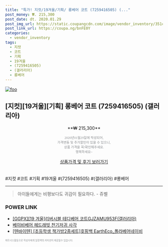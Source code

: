 ```yaml
--- 
title: "특가! 지컷/19겨울/기획/ 롱베어 코트 (7259416505) (..." 
post_money: ₩. 215,300 
post_date: dt. 2020.01.29 
post_img_url: https://static.coupangcdn.com/image/vendor_inventory/351c/a0903e76de1bf6588e67e631c1cb8fafe3a1cca622f70ae359e19906a230.JPG 
post_link_url: https://coupa.ng/bnFE0Y 
categories: 
  - vendor_inventory 
tags: 
  - 지컷 
  - 코트 
  - 기획 
  - 19겨울 
  - (7259416505) 
  - (갤러리아) 
  - 롱베어 
--- 
```

[![foo](https://static.coupangcdn.com/image/vendor_inventory/351c/a0903e76de1bf6588e67e631c1cb8fafe3a1cca622f70ae359e19906a230.JPG)](https://coupa.ng/bnFE0Y) 

## [지컷][19겨울][기획] 롱베어 코트 (7259416505) (갤러리아) 
<p style="text-align: center;">**₩ 215,300**</p> 
<p style="text-align: center;"><span style="color: #898c8f; font-family: Georgia,Times,serif; font-size: 0.75em;">2020년01월29일에 작성되어, <br>가격변동 및 추가할인이 있을 수 있으니,<br> 상품 가격을 꼭!확인해주세요.<br>행복하세요~</span> 
</p>	 
<div markdown="0" style="text-align: center;"><a href="https://coupa.ng/bnFE0Y" class="btn btn--success">상품가격 및 후기 보러가기</a></div> 
<br><br> 
  #지컷 #코트 #기획 #19겨울 #(7259416505) #(갤러리아) #롱베어 
<hr> 

> 아이들에게는 비평보다도 귀감이 필요하다. - 쥬벨 


### POWER LINK

* <a href="https://blog.naver.com/fasyy4321/221789424736" target="_blank">[GGPX][19 겨울]리버시블 테디베어 코트GJZAMU953F(갤러리아)</a>
* <a href="https://blog.naver.com/fasyy4321/221785135144" target="_blank">베이비베어 헤드래빗 천기저귀 사각</a>
* <a href="https://blog.naver.com/fasyy4321/221787686055" target="_blank">[텐바이텐] [초등학생 책가방2종세트]호핑백 EarthEco_폴라베어네이비</a>

<span style="color: #898c8f; font-family: Georgia,Times,serif; font-size: 0.55em;">파트너스활동으로 작성자에게 일정액의 커미션이 제공될수 있습니다.</span> 
